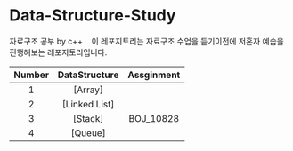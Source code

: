 # Data-Structure-Study
자료구조 공부 by c++
&nbsp;&nbsp; 이 레포지토리는 자료구조 수업을 듣기이전에 저혼자 예습을 진행해보는 레포지토리입니다.


|Number|DataStructure|Assginment|
|:---:|:---:|:---:|
|1|[Array]
|2|[Linked List]
|3|[Stack]|BOJ_10828|
|4|[Queue]
